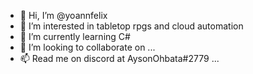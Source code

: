 - 👋 Hi, I’m @yoannfelix
- 👀 I’m interested in tabletop rpgs and cloud automation
- 🌱 I’m currently learning C# 
- 💞️ I’m looking to collaborate on ...
- 📫 Read me on discord at AysonOhbata#2779 ...

<!---
yoannfelix/yoannfelix is a ✨ special ✨ repository because its `README.md` (this file) appears on your GitHub profile.
You can click the Preview link to take a look at your changes.
--->
